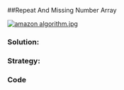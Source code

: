 ##Repeat And Missing Number Array

[![amazon algorithm.jpg](https://s13.postimg.org/k2o207t6f/amazon_algorithm.jpg)](https://postimg.org/image/44fca2yyb/)


### Solution:



### Strategy:





### Code
